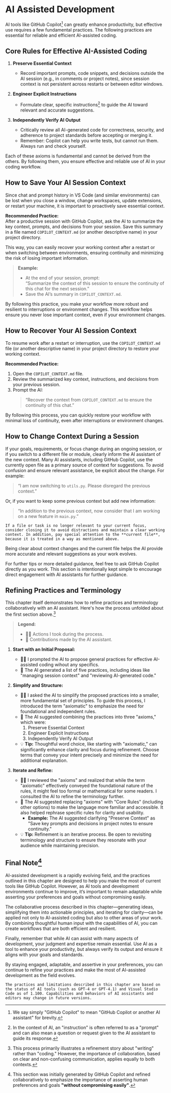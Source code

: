 # AI Assisted Development

AI tools like GitHub Copilot[^1] can greatly enhance productivity, but effective use requires a few fundamental practices. The following practices are essential for reliable and efficient AI-assisted coding.

## Core Rules for Effective AI-Assisted Coding

1. **Preserve Essential Context**
   - Record important prompts, code snippets, and decisions outside the AI session (e.g., in comments or project notes), since session context is not persistent across restarts or between editor windows.

2. **Engineer Explicit Instructions**
   - Formulate clear, specific instructions[^2] to guide the AI toward relevant and accurate suggestions.

3. **Independently Verify AI Output**
   - Critically review all AI-generated code for correctness, security, and adherence to project standards before accepting or merging it.
   - Remember: Copilot can help you write tests, but cannot run them. Always run and check yourself.

Each of these axioms is fundamental and cannot be derived from the others. By following them, you ensure effective and reliable use of AI in your coding workflow.

## How to Save Your AI Session Context

Since chat and prompt history in VS Code (and similar environments) can be lost when you close a window, change workspaces, update extensions, or restart your machine, it is important to proactively save essential context.

**Recommended Practice:**  
After a productive session with GitHub Copilot, ask the AI to summarize the key context, prompts, and decisions from your session. Save this summary in a file named `COPILOT_CONTEXT.md` (or another descriptive name) in your project directory.

This way, you can easily recover your working context after a restart or when switching between environments, ensuring continuity and minimizing the risk of losing important information.

> **Example:**  
> - At the end of your session, prompt:  
>   “Summarize the context of this session to ensure the continuity of this chat for the next session.”
> - Save the AI’s summary in `COPILOT_CONTEXT.md`.

By following this practice, you make your workflow more robust and resilient to interruptions or environment changes. This workflow helps ensure you never lose important context, even if your environment changes.

## How to Recover Your AI Session Context

To resume work after a restart or interruption, use the `COPILOT_CONTEXT.md` file (or another descriptive name) in your project directory to restore your working context.

**Recommended Practice:**  
1. Open the `COPILOT_CONTEXT.md` file.  
2. Review the summarized key context, instructions, and decisions from your previous session.  
3. Prompt the AI:  
   > “Recover the context from `COPILOT_CONTEXT.md` to ensure the continuity of this chat.”

By following this process, you can quickly restore your workflow with minimal loss of continuity, even after interruptions or environment changes.

## How to Change Context During a Session

If your goals, requirements, or focus change during an ongoing session, or if you switch to a different file or module, clearly inform the AI assistant of the new context. Many AI assistants, including GitHub Copilot, use the currently open file as a primary source of context for suggestions. To avoid confusion and ensure relevant assistance, be explicit about the change. For example:

> “I am now switching to `utils.py`. Please disregard the previous context.”

Or, if you want to keep some previous context but add new information:

> “In addition to the previous context, now consider that I am working on a new feature in `main.py`.”

```{tip}
If a file or task is no longer relevant to your current focus, consider closing it to avoid distractions and maintain a clear working context. In addition, pay special attention to the **current file**, because it is treated in a way as mentioned above.
```

Being clear about context changes and the current file helps the AI provide more accurate and relevant suggestions as your work evolves.

For further tips or more detailed guidance, feel free to ask GitHub Copilot directly as you work. This section is intentionally kept simple to encourage direct engagement with AI assistants for further guidance.

## Refining Practices and Terminology

This chapter itself demonstrates how to refine practices and terminology collaboratively with an AI assistant. Here's how the process unfolded about the first section above.[^3]

> **Legend:**  
> - 🧑‍💻 Actions I took during the process.  
> - 🤖 Contributions made by the AI assistant.  

1. **Start with an Initial Proposal:**  
   - 🧑‍💻 I prompted the AI to propose general practices for effective AI-assisted coding wihout any specifics.  
   - 🤖 The AI generated a list of five practices, including ideas like "managing session context" and "reviewing AI-generated code."

2. **Simplify and Structure:**  
   - 🧑‍💻 I asked the AI to simplify the proposed practices into a smaller, more fundamental set of principles. To guide this process, I introduced the term "axiomatic" to emphasize the need for foundational and independent rules.  
   - 🤖 The AI suggested combining the practices into three "axioms," which were:  
     1. Preserve Essential Context  
     2. Engineer Explicit Instructions  
     3. Independently Verify AI Output  
   - 💡 **Tip:** Thoughtful word choice, like starting with "axiomatic," can significantly enhance clarity and focus during refinement. Choose terms that convey your intent precisely and minimize the need for additional explanation.

3. **Iterate and Refine:**  
   - 🧑‍💻 I reviewed the "axioms" and realized that while the term "axiomatic" effectively conveyed the foundational nature of the rules, it might feel too formal or mathematical for some readers. I consulted the AI to refine the terminology further.  
   - 🤖 The AI suggested replacing "axioms" with "Core Rules" (including other options) to make the language more familiar and accessible. It also helped rephrase specific rules for clarity and usability.  
     - **Example:** The AI suggested clarifying "Preserve Context" as "Save key prompts and decisions in project notes to ensure continuity."  
   - 💡 **Tip:** Refinement is an iterative process. Be open to revisiting terminology and structure to ensure they resonate with your audience while maintaining precision.

## Final Note[^4] 

AI-assisted development is a rapidly evolving field, and the practices outlined in this chapter are designed to help you make the most of current tools like GitHub Copilot. However, as AI tools and development environments continue to improve, it’s important to remain adaptable while asserting your preferences and goals without compromising easily.

The collaborative process described in this chapter—generating ideas, simplifying them into actionable principles, and iterating for clarity—can be applied not only to AI-assisted coding but also to other areas of your work. By combining thoughtful human input with the capabilities of AI, you can create workflows that are both efficient and resilient.

Finally, remember that while AI can assist with many aspects of development, your judgment and expertise remain essential. Use AI as a tool to enhance your productivity, but always verify its output and ensure it aligns with your goals and standards.

By staying engaged, adaptable, and assertive in your preferences, you can continue to refine your practices and make the most of AI-assisted development as the field evolves.

```{note}
The practices and limitations described in this chapter are based on the status of AI tools (such as GPT-4 or GPT-4.1) and Visual Studio Code as of 1.100. Capabilities and behaviors of AI assistants and editors may change in future versions.
```

[^1]: We say simply "GitHub Copilot" to mean "GitHub Copilot or another AI assistant" for brevity.

[^2]: In the context of AI, an "instruction" is often referred to as a "prompt" and can also mean a question or request given to the AI assistant to guide its response.

[^3]: This process primarily illustrates a refinement story about "writing" rather than "coding." However, the importance of collaboration, based on clear and non-confusing communication, applies equally to both contexts. 

[^4]: This section was initially generated by GitHub Copilot and refined collaboratively to emphasize the importance of asserting human preferences and goals **"without compromising easily"**.